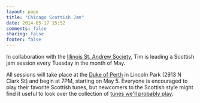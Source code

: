 ```yaml
---
layout: page
title: "Chicago Scottish Jam"
date: 2014-05-17 15:52
comments: false
sharing: false
footer: false
---
```

In collaboration with the [Illinois St. Andrew Society](http://www.chicagoscots.org/), Tim is leading a Scottish jam session every Tuesday in the month of May.

All sessions will take place at the [Duke of Perth](http://dukeofperth.com/) in Lincoln Park (2913 N Clark St) and begin at 7PM, starting on May 5.
Everyone is encouraged to play their favorite Scottish tunes, but newcomers to the Scottish style might find it useful to look over the collection of [tunes we'll probably play](assets/jam-tunes.pdf).
